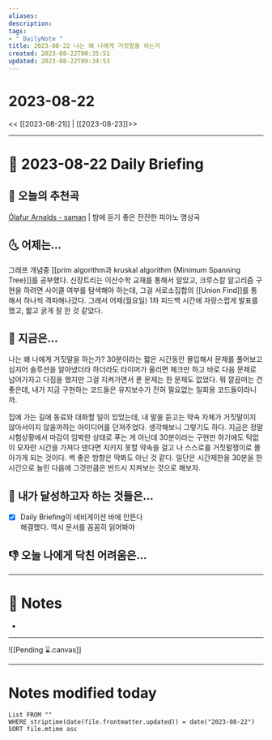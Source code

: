 ```yaml
---
aliases: 
description:
tags:
- " DailyNote "
title: 2023-08-22 나는 왜 나에게 거짓말을 하는가
created: 2023-08-22T00:35:51
updated: 2023-08-22T09:34:53
---
```


# 2023-08-22

<< [[2023-08-21]] | [[2023-08-23]]>>

---

# 📅 2023-08-22 Daily Briefing

## 🎵 오늘의 추천곡

[Ólafur Arnalds - saman](https://youtu.be/xpZgtFhDbss) | 밤에 듣기 좋은 잔잔한 피아노 명상곡

## 🌜 어제는...

그래프 개념중 [[prim algorithm과 kruskal algorithm {Minimum Spanning Tree}]]를 공부했다. 신장트리는 이산수학 교재를 통해서 알았고, 크루스칼 알고리즘 구현을 하려면 사이클 여부를 탐색해야 하는데, 그걸 서로소집합의 [[Union Find]]를 통해서 하나씩 격파해나갔다. 그래서 어제(월요일) 1차 피드백 시간에 자랑스럽게 발표를 했고, 짧고 굵게 잘 한 것 같았다.

## 🙌 지금은...

나는 왜 나에게 거짓말을 하는가? 30분이라는 짧은 시간동안 몰입해서 문제를 풀어보고 심지어 솔루션을 알아냈더라 하더라도 타이머가 울리면 체크만 하고 바로 다음 문제로 넘어가자고 다짐을 했지만 그걸 지켜가면서 푼 문제는 한 문제도 없었다. 뭐 깔끔떠는 건 좋은데, 내가 지금 구현하는 코드들은 유지보수가 전혀 필요없는 일회용 코드들이라니까. 

집에 가는 길에 동료와 대화할 일이 있었는데, 내 말을 듣고는 약속 자체가 거짓말이지 않아서이지 않을까하는 아이디어를 던져주었다. 생각해보니 그렇기도 하다. 지금은 정말 시험상황에서 마감이 임박한 상태로 푸는 게 아닌데 30분이라는 구현만 하기에도 턱없이 모자란 시간을 가져다 댄다면 지키지 못할 약속을 걸고 나 스스로를 거짓말쟁이로 몰아가게 되는 것이다. 썩 좋은 방향은 딱봐도 아닌 것 같다. 일단은 시간제한을 30분을 한시간으로 늘린 다음에 그것만큼은 반드시 지켜보는 것으로 해보자.

## 🚀 내가 달성하고자 하는 것들은...

- [x] Daily Briefing이 네비게이션 바에 안뜬다  
	해결했다. 역시 문서를 꼼꼼히 읽어봐야

## 👎 오늘 나에게 닥친 어려움은...

---

# 📝 Notes

- 

___

![[Pending ⌛.canvas]]

---

# Notes modified today

```dataview
List FROM "" 
WHERE striptime(date(file.frontmatter.updated)) = date("2023-08-22") 
SORT file.mtime asc
```
